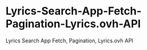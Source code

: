 # Lyrics-Search-App-Fetch-Pagination-Lyrics.ovh-API
Lyrics Search App Fetch, Pagination, Lyrics.ovh API
